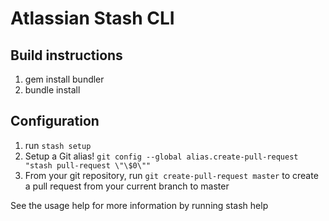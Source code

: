 Atlassian Stash CLI
===================


Build instructions
------------------
1. gem install bundler
2. bundle install

Configuration
-------------
1. run `stash setup`
2. Setup a Git alias! ``git config --global alias.create-pull-request "stash pull-request \"\$0\""``
3. From your git repository, run `git create-pull-request master` to create a pull request from your current branch to master

See the usage help for more information by running
    stash help
